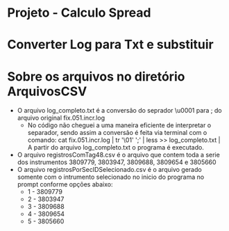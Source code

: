 ﻿
# Projeto - Calculo Spread
 
# Converter Log para Txt e substituir 


# Sobre os arquivos no diretório ArquivosCSV

- O arquivo log_completo.txt é a conversão do seprador \u0001 para ; do arquivo original fix.051.incr.log
    - No código não cheguei a uma maneira eficiente de interpretar o separador, sendo assim a conversão é feita via terminal com o comando: cat fix.051.incr.log | tr '\01' ';' | less >> log_completo.txt | A partir do arquivo log_completo.txt o programa é executado.
- O arquivo registrosComTag48.csv é o arquivo que contem toda a serie dos instrumentos 3809779, 3803947, 3809688, 3809654 e 3805660
- O arquivo registrosPorSecIDSelecionado.csv é o arquivo gerado somente com o intrumento selecionado no inicio do programa no prompt conforme opções abaixo:
    - 1 - 3809779
    - 2 - 3803947
    - 3 - 3809688
    - 4 - 3809654
    - 5 - 3805660

